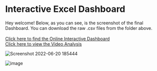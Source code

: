 # Interactive Excel Dashboard

Hey welcome! Below, as you can see, is the screenshot of the final Dashboard. You can download the raw .csv files from the folder above.</br></br>
[Click here to find the Online Interactive Dashboard](https://onedrive.live.com/view.aspx?resid=805EBE40645B2DD6!4145&ithint=file%2cxlsx&authkey=!ALz7VhXEErxs_gI) </br>
[Click here to view the Video Analysis](https://www.youtube.com/watch?v=oWy7ZkS3axE&t=275s)

![Screenshot 2022-06-20 185444](https://user-images.githubusercontent.com/91784043/174611756-6ab4cc61-c2de-4ac3-a9d4-76dc5da8ee65.png)

![image](https://user-images.githubusercontent.com/91784043/174628952-ebd24ffe-00e2-424b-aa3c-5f413b97f75a.png)
